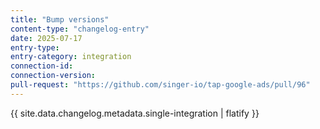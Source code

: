 ```yaml
---
title: "Bump versions"
content-type: "changelog-entry"
date: 2025-07-17
entry-type: 
entry-category: integration
connection-id: 
connection-version: 
pull-request: "https://github.com/singer-io/tap-google-ads/pull/96"
---
```

{{ site.data.changelog.metadata.single-integration | flatify }}
